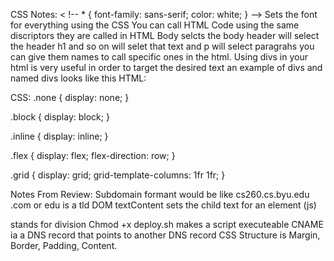 
CSS Notes:
< !-- * {
  font-family: sans-serif;
  color: white;
} -->
Sets the font for everything using the CSS
You can call HTML Code using the same discriptors they are called in HTML
Body selcts the body
header will select the header
h1 and so on will selet that text
and p will select paragrahs
you can give them names to call specific ones in the html.
Using divs in your html is very useful in order to target the desired text an example of divs and named divs looks like this
HTML:
<!-- <div class="none">None</div>
<div class="block">Block</div>
<div class="inline">Inline1</div>
<div class="inline">Inline2</div>
<div class="flex">
  <div>FlexA</div>
  <div>FlexB</div>
  <div>FlexC</div>
  <div>FlexD</div>
</div>
<div class="grid">
  <div>GridA</div>
  <div>GridB</div>
  <div>GridC</div>
  <div>GridD</div>
</div> -->

CSS:
.none {
  display: none;
}

.block {
  display: block;
}

.inline {
  display: inline;
}

.flex {
  display: flex;
  flex-direction: row;
}

.grid {
  display: grid;
  grid-template-columns: 1fr 1fr;
}


Notes From Review:
Subdomain formant would be like cs260.cs.byu.edu
.com or edu is a tld
DOM textContent sets the child text for an element (js)
<div> stands for division
Chmod +x deploy.sh makes a script executeable
CNAME ia a DNS record that points to another DNS record
CSS Structure is Margin, Border, Padding, Content.
